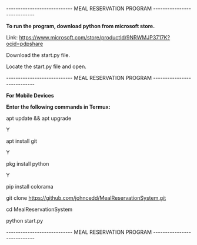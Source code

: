 ---------------------------- MEAL RESERVATION PROGRAM ----------------------------

**To run the program, download python from microsoft store.**

Link: https://www.microsoft.com/store/productId/9NRWMJP3717K?ocid=pdpshare

Download the start.py file.

Locate the start.py file and open.

---------------------------- MEAL RESERVATION PROGRAM ----------------------------

**For Mobile Devices**

**Enter the following commands in Termux:**

apt update && apt upgrade

Y

apt install git

Y

pkg install python

Y

pip install colorama

git clone https://github.com/johncedd/MealReservationSystem.git

cd MealReservationSystem

python start.py

---------------------------- MEAL RESERVATION PROGRAM ----------------------------
